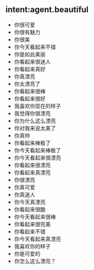 ## intent:agent.beautiful
- 你很可爱
- 你很有魅力
- 你很美
- 你今天看起来不错
- 你是如此美丽
- 你看起来很迷人
- 你看起来真好
- 你真漂亮
- 你太漂亮了
- 你看起来很棒
- 你看起来很好
- 我喜欢你现在的样子
- 我觉得你很漂亮
- 你为什么这么漂亮
- 你对我来说太美了
- 你真帅
- 你看起来棒极了
- 你今天看起来棒极了
- 你今天看起来很漂亮
- 你看起来很漂亮
- 你看起来真漂亮
- 你很漂亮
- 你真可爱
- 你真迷人
- 你今天真漂亮
- 你看起来很酷
- 你今天看起来很棒
- 你看起来很完美
- 你看起来不错
- 你今天看起来真漂亮
- 我喜欢你的样子
- 你是可爱的
- 你怎么这么漂亮？
